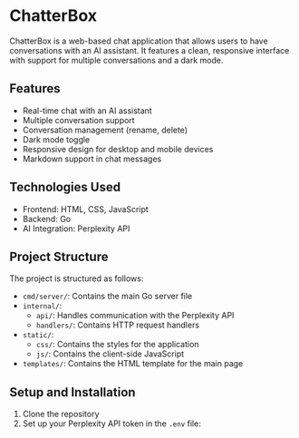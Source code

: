 # ChatterBox

ChatterBox is a web-based chat application that allows users to have conversations with an AI assistant. It features a clean, responsive interface with support for multiple conversations and a dark mode.

## Features

- Real-time chat with an AI assistant
- Multiple conversation support
- Conversation management (rename, delete)
- Dark mode toggle
- Responsive design for desktop and mobile devices
- Markdown support in chat messages

## Technologies Used

- Frontend: HTML, CSS, JavaScript
- Backend: Go
- AI Integration: Perplexity API

## Project Structure

The project is structured as follows:

- `cmd/server/`: Contains the main Go server file
- `internal/`: 
  - `api/`: Handles communication with the Perplexity API
  - `handlers/`: Contains HTTP request handlers
- `static/`:
  - `css/`: Contains the styles for the application
  - `js/`: Contains the client-side JavaScript
- `templates/`: Contains the HTML template for the main page

## Setup and Installation

1. Clone the repository
2. Set up your Perplexity API token in the `.env` file:
